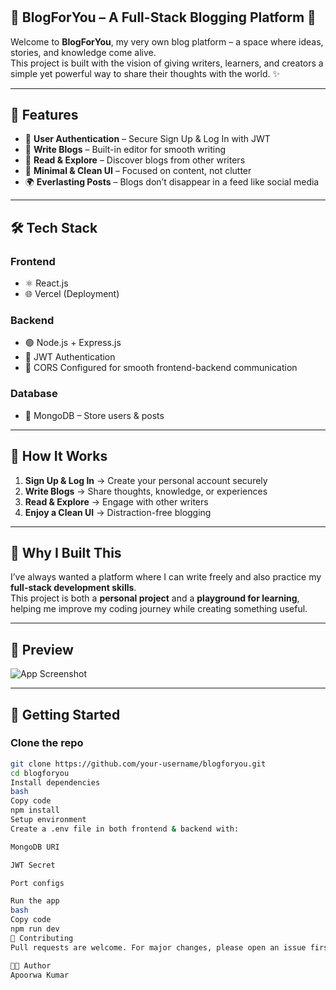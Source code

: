 # <h2>📝 BlogForYou – A Full-Stack Blogging Platform 🚀</h2>

Welcome to **BlogForYou**, my very own blog platform – a space where ideas, stories, and knowledge come alive.  
This project is built with the vision of giving writers, learners, and creators a simple yet powerful way to share their thoughts with the world. ✨  

---

## 🌟 Features
- 🔐 **User Authentication** – Secure Sign Up & Log In with JWT  
- 📝 **Write Blogs** – Built-in editor for smooth writing  
- 📖 **Read & Explore** – Discover blogs from other writers  
- 🎨 **Minimal & Clean UI** – Focused on content, not clutter  
- 🌍 **Everlasting Posts** – Blogs don’t disappear in a feed like social media  

---

## 🛠️ Tech Stack
### Frontend
- ⚛️ React.js  
- 🌐 Vercel (Deployment)  

### Backend
- 🟢 Node.js + Express.js  
- 🔐 JWT Authentication  
- 🔄 CORS Configured for smooth frontend-backend communication  

### Database
- 🍃 MongoDB – Store users & posts  

---

## 🚀 How It Works
1. **Sign Up & Log In** → Create your personal account securely  
2. **Write Blogs** → Share thoughts, knowledge, or experiences  
3. **Read & Explore** → Engage with other writers  
4. **Enjoy a Clean UI** → Distraction-free blogging  

---

## 🎯 Why I Built This
I’ve always wanted a platform where I can write freely and also practice my **full-stack development skills**.  
This project is both a **personal project** and a **playground for learning**, helping me improve my coding journey while creating something useful.  

---

## 📸 Preview
![App Screenshot](./screenshot.png)  <!-- replace with actual screenshot if available -->

---

## 🚀 Getting Started

### Clone the repo
```bash
git clone https://github.com/your-username/blogforyou.git
cd blogforyou
Install dependencies
bash
Copy code
npm install
Setup environment
Create a .env file in both frontend & backend with:

MongoDB URI

JWT Secret

Port configs

Run the app
bash
Copy code
npm run dev
🙌 Contributing
Pull requests are welcome. For major changes, please open an issue first to discuss what you’d like to change.

👨‍💻 Author
Apoorwa Kumar
